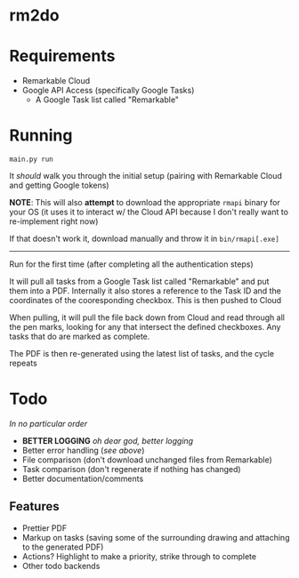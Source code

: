 ﻿# rm2do
# Requirements
- Remarkable Cloud
- Google API Access (specifically Google Tasks)
  - A Google Task list called "Remarkable"

# Running
`main.py run`

It _should_ walk you through the initial setup (pairing with Remarkable Cloud and getting Google tokens)

**NOTE**: This will also **attempt** to download the appropriate `rmapi` binary for your OS (it uses it to interact w/ the Cloud API because I don't really want to re-implement right now)

If that doesn't work it, download manually and throw it in `bin/rmapi[.exe]`

---

Run for the first time (after completing all the authentication steps)

It will pull all tasks from a Google Task list called "Remarkable" and put them into a PDF. Internally it also stores a reference to the Task ID and the coordinates of the cooresponding checkbox. This is then pushed to Cloud

When pulling, it will pull the file back down from Cloud and read through all the pen marks, looking for any that intersect the defined checkboxes. Any tasks that do are marked as complete.

The PDF is then re-generated using the latest list of tasks, and the cycle repeats

# Todo

_In no particular order_

- **BETTER LOGGING** _oh dear god, better logging_
- Better error handling (_see above_)
- File comparison (don't download unchanged files from Remarkable)
- Task comparison (don't regenerate if nothing has changed)
- Better documentation/comments

## Features

- Prettier PDF
- Markup on tasks (saving some of the surrounding drawing and attaching to the generated PDF)
- Actions? Highlight to make a priority, strike through to complete
- Other todo backends

